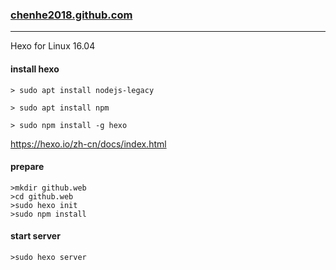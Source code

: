 ### [chenhe2018.github.com](https://chenhe2018.github.io)

----

Hexo for Linux 16.04

#### install hexo
```
> sudo apt install nodejs-legacy

> sudo apt install npm

> sudo npm install -g hexo
```
https://hexo.io/zh-cn/docs/index.html

#### prepare

```
>mkdir github.web
>cd github.web
>sudo hexo init
>sudo npm install
```
#### start server
```
>sudo hexo server
```
